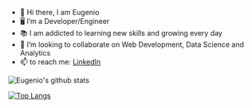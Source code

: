 - :wave: Hi there, I am Eugenio
- :desktop_computer: I’m a Developer/Engineer
- :books: I am addicted to learning new skills and growing every day
- :handshake: I’m looking to collaborate on Web Development, Data Science and Analytics
- 📫 to reach me: [LinkedIn](https://www.linkedin.com/in/eugenio-frisetti-carpani/)

![Eugenio's github stats](https://github-readme-stats.vercel.app/api?username=eugenio114&show_icons=true&theme=dark)

[![Top Langs](https://github-readme-stats.vercel.app/api/top-langs/?username=eugenio114&layout=compact&theme=dark)](https://github.com/eugenio114/github-readme-stats)

